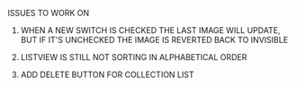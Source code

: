 ISSUES TO WORK ON

1. WHEN A NEW SWITCH IS CHECKED THE LAST IMAGE WILL UPDATE, 
BUT IF IT'S UNCHECKED THE IMAGE IS REVERTED BACK TO INVISIBLE

2. LISTVIEW IS STILL NOT SORTING IN ALPHABETICAL ORDER

3. ADD DELETE BUTTON FOR COLLECTION LIST

